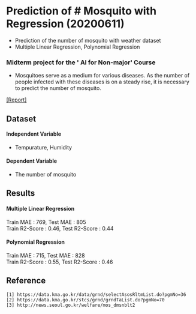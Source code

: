 # Prediction of # Mosquito with Regression (20200611)
- Prediction of the number of mosquito with weather dataset
- Multiple Linear Regression, Polynomial Regression

### Midterm project for the ' AI for Non-major' Course
- Mosquitoes serve as a medium for various diseases. As the number of people infected with these diseases is on a steady rise, 
it is necessary to predict the number of mosquito.

[[Report]](https://github.com/OH-Seoyoung/Prediction_of_the_number_of_Mosquito_with_Regression/blob/master/%5B%EC%A4%91%EA%B0%84%EA%B3%A0%EC%82%AC%20%EB%8C%80%EC%B2%B4%EA%B3%BC%EC%A0%9C%5D%202017010698%20%EC%88%98%ED%95%99%EA%B3%BC%20%EC%98%A4%EC%84%9C%EC%98%81.pdf)  

## Dataset
#### Independent Variable   
- Tempurature, Humidity  
#### Dependent Variable  
- The number of mosquito  
  
## Results
#### Multiple Linear Regression  
  Train MAE : 769, Test MAE : 805  
  Train R2-Score : 0.46, Test R2-Score : 0.44  

#### Polynomial Regression  
  Train MAE : 715, Test MAE : 828  
  Train R2-Score : 0.55, Test R2-Score : 0.46  
  
## Reference
```
[1] https://data.kma.go.kr/data/grnd/selectAsosRltmList.do?pgmNo=36  
[2] https://data.kma.go.kr/stcs/grnd/grndTaList.do?pgmNo=70 
[3] http://news.seoul.go.kr/welfare/mos_dmsnblt2  
```
  
